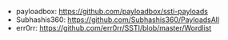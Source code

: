 - payloadbox:   https://github.com/payloadbox/ssti-payloads
- Subhashis360: https://github.com/Subhashis360/PayloadsAll
- err0rr:       https://github.com/err0rr/SSTI/blob/master/Wordlist
